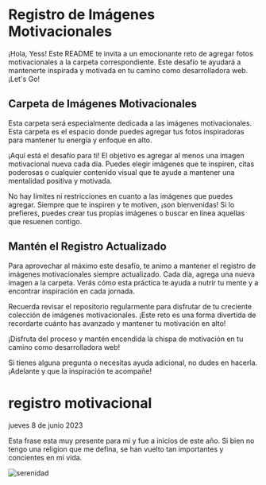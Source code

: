 # Registro de Imágenes Motivacionales

¡Hola, Yess! Este README te invita a un emocionante reto de agregar fotos motivacionales a la carpeta correspondiente. Este desafío te ayudará a mantenerte inspirada y motivada en tu camino como desarrolladora web. ¡Let's Go!

## Carpeta de Imágenes Motivacionales

Esta carpeta será especialmente dedicada a las imágenes motivacionales. Esta carpeta es el espacio donde puedes agregar tus fotos inspiradoras para mantener tu energía y enfoque en alto.

¡Aquí está el desafío para ti! El objetivo es agregar al menos una imagen motivacional nueva cada día. Puedes elegir imágenes que te inspiren, citas poderosas o cualquier contenido visual que te ayude a mantener una mentalidad positiva y motivada.

No hay límites ni restricciones en cuanto a las imágenes que puedes agregar. Siempre que te inspiren y te motiven, ¡son bienvenidas! Si lo prefieres, puedes crear tus propias imágenes o buscar en línea aquellas que resuenen contigo.

## Mantén el Registro Actualizado

Para aprovechar al máximo este desafío, te animo a mantener el registro de imágenes motivacionales siempre actualizado. Cada día, agrega una nueva imagen a la carpeta. Verás cómo esta práctica te ayuda a nutrir tu mente y a encontrar inspiración en cada jornada.

Recuerda revisar el repositorio regularmente para disfrutar de tu creciente colección de imágenes motivacionales. ¡Este reto es una forma divertida de recordarte cuánto has avanzado y mantener tu motivación en alto!

¡Disfruta del proceso y mantén encendida la chispa de motivación en tu camino como desarrolladora web!

Si tienes alguna pregunta o necesitas ayuda adicional, no dudes en hacerla. ¡Adelante y que la inspiración te acompañe!


# registro motivacional

jueves 8 de junio 2023

Esta frase esta muy presente para mi y fue a inicios de este año.
Si bien no tengo una religion que me defina, se han vuelto tan importantes y concientes en mi vida.
 
![serenidad](../../laboratoria%20yes/serenidad.jpg)

